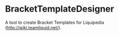 BracketTemplateDesigner
=======================

A tool to create Bracket Templates for Liquipedia (http://wiki.teamliquid.net/).
